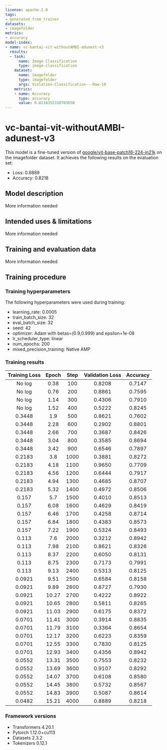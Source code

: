```yaml
---
license: apache-2.0
tags:
- generated_from_trainer
datasets:
- imagefolder
metrics:
- accuracy
model-index:
- name: vc-bantai-vit-withoutAMBI-adunest-v3
  results:
  - task:
      name: Image Classification
      type: image-classification
    dataset:
      name: imagefolder
      type: imagefolder
      args: Violation-Classification---Raw-10
    metrics:
    - name: Accuracy
      type: accuracy
      value: 0.8218352310783658
---
```


<!-- This model card has been generated automatically according to the information the Trainer had access to. You
should probably proofread and complete it, then remove this comment. -->

# vc-bantai-vit-withoutAMBI-adunest-v3

This model is a fine-tuned version of [google/vit-base-patch16-224-in21k](https://huggingface.co/google/vit-base-patch16-224-in21k) on the imagefolder dataset.
It achieves the following results on the evaluation set:
- Loss: 0.8889
- Accuracy: 0.8218

## Model description

More information needed

## Intended uses & limitations

More information needed

## Training and evaluation data

More information needed

## Training procedure

### Training hyperparameters

The following hyperparameters were used during training:
- learning_rate: 0.0005
- train_batch_size: 32
- eval_batch_size: 32
- seed: 42
- optimizer: Adam with betas=(0.9,0.999) and epsilon=1e-08
- lr_scheduler_type: linear
- num_epochs: 200
- mixed_precision_training: Native AMP

### Training results

| Training Loss | Epoch | Step | Validation Loss | Accuracy |
|:-------------:|:-----:|:----:|:---------------:|:--------:|
| No log        | 0.38  | 100  | 0.8208          | 0.7147   |
| No log        | 0.76  | 200  | 0.8861          | 0.7595   |
| No log        | 1.14  | 300  | 0.4306          | 0.7910   |
| No log        | 1.52  | 400  | 0.5222          | 0.8245   |
| 0.3448        | 1.9   | 500  | 0.8621          | 0.7602   |
| 0.3448        | 2.28  | 600  | 0.2902          | 0.8801   |
| 0.3448        | 2.66  | 700  | 0.3687          | 0.8426   |
| 0.3448        | 3.04  | 800  | 0.3585          | 0.8694   |
| 0.3448        | 3.42  | 900  | 0.6546          | 0.7897   |
| 0.2183        | 3.8   | 1000 | 0.3881          | 0.8272   |
| 0.2183        | 4.18  | 1100 | 0.9650          | 0.7709   |
| 0.2183        | 4.56  | 1200 | 0.6444          | 0.7917   |
| 0.2183        | 4.94  | 1300 | 0.4685          | 0.8707   |
| 0.2183        | 5.32  | 1400 | 0.4972          | 0.8506   |
| 0.157         | 5.7   | 1500 | 0.4010          | 0.8513   |
| 0.157         | 6.08  | 1600 | 0.4629          | 0.8419   |
| 0.157         | 6.46  | 1700 | 0.4258          | 0.8714   |
| 0.157         | 6.84  | 1800 | 0.4383          | 0.8573   |
| 0.157         | 7.22  | 1900 | 0.5324          | 0.8493   |
| 0.113         | 7.6   | 2000 | 0.3212          | 0.8942   |
| 0.113         | 7.98  | 2100 | 0.8621          | 0.8326   |
| 0.113         | 8.37  | 2200 | 0.6050          | 0.8131   |
| 0.113         | 8.75  | 2300 | 0.7173          | 0.7991   |
| 0.113         | 9.13  | 2400 | 0.5313          | 0.8125   |
| 0.0921        | 9.51  | 2500 | 0.6584          | 0.8158   |
| 0.0921        | 9.89  | 2600 | 0.8727          | 0.7930   |
| 0.0921        | 10.27 | 2700 | 0.4222          | 0.8922   |
| 0.0921        | 10.65 | 2800 | 0.5811          | 0.8265   |
| 0.0921        | 11.03 | 2900 | 0.6175          | 0.8372   |
| 0.0701        | 11.41 | 3000 | 0.3914          | 0.8835   |
| 0.0701        | 11.79 | 3100 | 0.3364          | 0.8654   |
| 0.0701        | 12.17 | 3200 | 0.6223          | 0.8359   |
| 0.0701        | 12.55 | 3300 | 0.7830          | 0.8125   |
| 0.0701        | 12.93 | 3400 | 0.4356          | 0.8942   |
| 0.0552        | 13.31 | 3500 | 0.7553          | 0.8232   |
| 0.0552        | 13.69 | 3600 | 0.9107          | 0.8292   |
| 0.0552        | 14.07 | 3700 | 0.6108          | 0.8580   |
| 0.0552        | 14.45 | 3800 | 0.5732          | 0.8567   |
| 0.0552        | 14.83 | 3900 | 0.5087          | 0.8614   |
| 0.0482        | 15.21 | 4000 | 0.8889          | 0.8218   |


### Framework versions

- Transformers 4.20.1
- Pytorch 1.12.0+cu113
- Datasets 2.3.2
- Tokenizers 0.12.1
